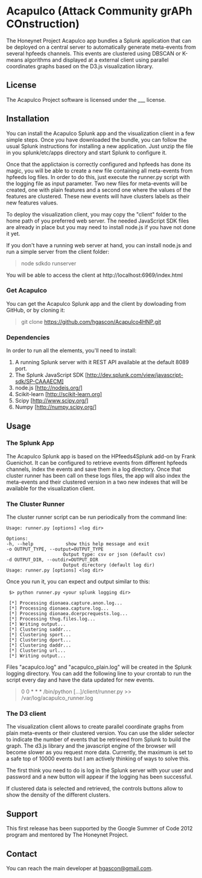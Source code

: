 # Acapulco (Attack Community grAPh COnstruction)

The Honeynet Project Acapulco app bundles a Splunk application that can be deployed on a central server to automatically generate meta-events from several hpfeeds channels. This events are clustered using DBSCAN or K-means algorithms and displayed at a external client using parallel coordinates graphs based on the D3.js visualization library.

## License

The Acapulco Project software is licensed under the ___ license.

## Installation

You can install the Acapulco Splunk app and the visualization client in a few simple steps. Once you have downloaded the bundle, you can follow the usual Splunk instructions for installing a new application. Just unzip the file in you splunk/etc/apps directory and start Splunk to configure it.

Once that the applictaion is correctly configured and hpfeeds has done its magic, you will be able to create a new file containing all meta-events from hpfeeds log files. In order to do this, just execute the runner.py script with the logging file as input parameter. Two new files for meta-events will be created, one with plain features and a second one where the values of the features are clustered. These new events will have clusters labels as their new features values.

To deploy the visualization client, you may copy the "client" folder to the home path of you preferred web server. The needed JavaScript SDK files are already in place but you may need to install node.js if you have not done it yet.

If you don't have a running web server at hand, you can install node.js and run a simple server from the client folder:

> node sdkdo runserver

You will be able to access the client at http://localhost:6969/index.html

### Get Acapulco 

You can get the Acapulco Splunk app and the client by dowloading from GitHub, or by cloning it:

> git clone https://github.com/hgascon/Acapulco4HNP.git

### Dependencies

In order to run all the elements, you'll need to install:

1. A running Splunk server with it REST API available at the default 8089 port.
2. The Splunk JavaScript SDK [http://dev.splunk.com/view/javascript-sdk/SP-CAAAECM]
3. node.js [http://nodejs.org/]
4. Scikit-learn [http://scikit-learn.org]
5. Scipy [http://www.scipy.org/]
6. Numpy [http://numpy.scipy.org/]


## Usage


### The Splunk App

The Acapulco Splunk app is based on the HPfeeds4Splunk add-on by Frank Guenichot. It can be configured to retrieve events from different hpfeeds channels, index the events and save them in a log directory. Once that cluster runner has been call on these logs files, the app will also index the meta-events and their clustered version in a two new indexes that will be available for the visualization client.

### The Cluster Runner

The cluster runner script can be run periodically from the command line:

	Usage: runner.py [options] <log dir>

	Options:  
	-h, --help            show this help message and exit  
	-o OUTPUT_TYPE, --output=OUTPUT_TYPE  
	                     Output type: csv or json (default csv)  
	-d OUTPUT_DIR, --outdir=OUTPUT_DIR  
	                     Output directory (default log dir)  
	Usage: runner.py [options] <log dir> 

Once you run it, you can expect and output similar to this:

	 $> python runner.py <your splunk logging dir>

	 [*] Processing dionaea.capture.anon.log...  
	 [*] Processing dionaea.capture.log...   
	 [*] Processing dionaea.dcerpcrequests.log...  
	 [*] Processing thug.files.log...  
	 [*] Writing output...  
	 [*] Clustering saddr...  
	 [*] Clustering sport...  
	 [*] Clustering dport...  
	 [*] Clustering daddr...  
	 [*] Clustering url...  
	 [*] Writing output...  

Files "acapulco.log" and "acapulco_plain.log" will be created in the Splunk logging directory. You can add the following line to your crontab to run the script every day and have the data updated for new events.

> 0 0 * * *  /bin/python  [...]/client/runner.py >> /var/log/acapulco_runner.log

### The D3 client

The visualization client allows to create parallel coordinate graphs from plain meta-events or their clustered version. You can use the slider selector to indicate the number of events that be retrieved from Splunk to build the graph. The d3.js library and the javascript engine of the browser will become slower as you request more data. Currently, the maximum is set to a safe top of 10000 events but I am actively thinking of ways to solve this.

The first think you need to do is log in the Splunk server with your user and password and a new button will appear if the logging has been successful.

If clustered data is selected and retrieved, the controls buttons allow to show the density of the different clusters.


## Support

This first release has been supported by the Google Summer of Code 2012 program and mentored by The Honeynet Project.

## Contact

You can reach the main developer at hgascon@gmail.com.


